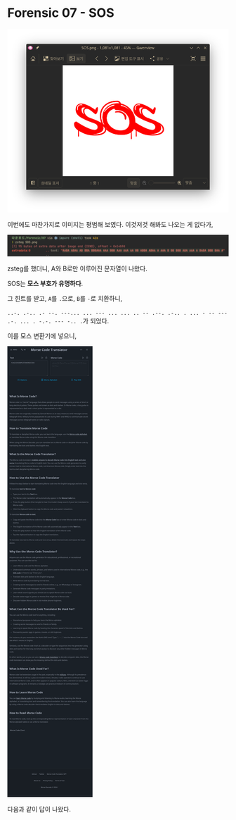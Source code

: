 # Forensic 07 - SOS

![alt text](image.png)

이번에도 마찬가지로 이미지는 평범해 보였다. 이것저것 해봐도 나오는 게 없다가,

![alt text](image-2.png)

zsteg를 했더니, A와 B로만 이루어진 문자열이 나왔다.

SOS는 **모스 부호가 유명하다**.

그 힌트를 받고, `A`를 `.`으로, `B`를 `-`로 치환하니,

`..-. .-.. .- --. ---... ... --- ... ... .. -- .--. .-.. . ... - -- --- .-. ... . -.-. --- -.. .`가 되었다.

이를 모스 변환기에 넣으니,

![alt text](image-3.png)

다음과 같이 답이 나왔다.
